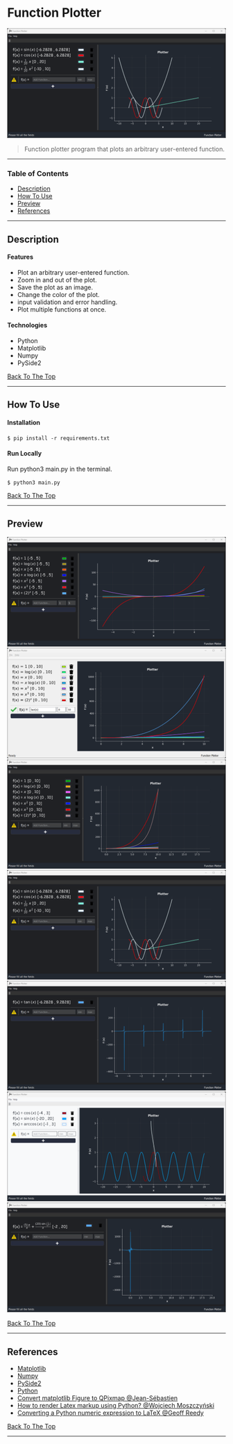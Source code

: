 # Function Plotter

![Project Image](./docs/image3.png)

> Function plotter program that plots an arbitrary user-entered function.

---

### Table of Contents

- [Description](#description)
- [How To Use](#how-to-use)
- [Preview](#preview)
- [References](#references)

---

## Description

#### Features

- Plot an arbitrary user-entered function.
- Zoom in and out of the plot.
- Save the plot as an image.
- Change the color of the plot.
- input validation and error handling.
- Plot multiple functions at once.

#### Technologies

- Python
- Matplotlib
- Numpy
- PySide2

[Back To The Top](#function-plotter)

---

## How To Use

#### Installation

```Terminal
$ pip install -r requirements.txt
```

#### Run Locally
Run python3 main.py in the terminal.
```Terminal
$ python3 main.py
```

[Back To The Top](#function-plotter)

---

## Preview

![Project Image](./docs/image1.png)
![Project Image](./docs/image7.png)
![Project Image](./docs/image2.png)
![Project Image](./docs/image3.png)
![Project Image](./docs/image4.png)
![Project Image](./docs/image6.png)
![Project Image](./docs/image5.png)

[Back To The Top](#function-plotter)

---

## References

- [Matplotlib](https://matplotlib.org/)
- [Numpy](https://numpy.org/)
- [PySide2](https://pypi.org/project/PySide2/)
- [Python](https://www.python.org/)
- [Convert matplotlib Figure to QPixmap @Jean-Sébastien](https://stackoverflow.com/questions/32035251/displaying-latex-in-pyqt-pyside-qtablewidget)
- [How to render Latex markup using Python? @Wojciech Moszczyński](https://stackoverflow.com/questions/4028267/how-to-render-latex-markup-using-python)
- [Converting a Python numeric expression to LaTeX @Geoff Reedy](https://stackoverflow.com/questions/1841084/https://stackoverflow.com/questions/3867028/converting-a-python-numeric-expression-to-latex)

[Back To The Top](#function-plotter)

---
